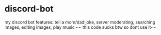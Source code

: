 # discord-bot
my discord bot
features: tell a mom/dad joke, server moderating, searching images, editing images, play music
~~ this code sucks btw so dont use it~~
